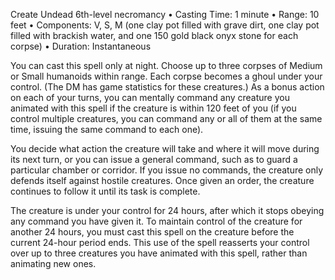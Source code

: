 Create Undead
6th-level necromancy
• Casting Time: 1 minute
• Range: 10 feet
• Components: V, S, M (one clay pot filled with grave dirt, one clay pot filled with brackish water, and one 150 gold black onyx stone for each corpse)
• Duration: Instantaneous 

You can cast this spell only at night. Choose up to three corpses of Medium or Small humanoids within range. Each corpse becomes a ghoul under your control. (The DM has game statistics for these creatures.) As a bonus action on each of your turns, you can mentally command any creature you animated with this spell if the creature is within 120 feet of you (if you control multiple creatures, you can command any or all of them at the same time, issuing the same command to each one). 

You decide what action the creature will take and where it will move during its next turn, or you can issue a general command, such as to guard a particular chamber or corridor. If you issue no commands, the creature only defends itself against hostile creatures. Once given an order, the creature continues to follow it until its task is complete. 

The creature is under your control for 24 hours, after which it stops obeying any command you have given it. To maintain control of the creature for another 24 hours, you must cast this spell on the creature before the current 24-hour period ends. This use of the spell reasserts your control over up to three creatures you have animated with this spell, rather than animating new ones. 
